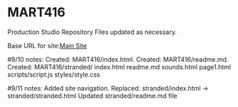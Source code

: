 # MART416

<This content is the property of Eric J Wilsey>

Production Studio Repository
Files updated as necessary.

Base URL for site:[Main Site](https://ewilsey.github.io/MART416)

#9/10 notes:
Created: MART416/index.html.
Created: MART416/readme.md.
Created: MART416/stranded/
          index.html
          readme.md
          sounds.html
          page1.html
          scripts/script.js
          styles/style.css

#9/11 notes:
Added site navigation.
Replaced:
          stranded/index.html -> stranded/stranded.html
Updated stranded/readme.md file
